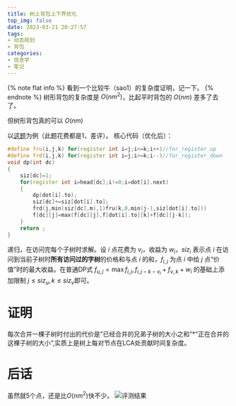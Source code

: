 ```yaml
---
title: 树上背包上下界优化
top_img: false
date: 2023-03-21 20:27:57
tags:
- 动态规划
- 背包
categories:
- 信息学
- 笔记
---
```

{% note flat info %}
看到一个比较牛（sao1）的复杂度证明，记一下。
{% endnote %}
树形背包的复杂度是 $O(nm^2)$，比起平时背包的 $O(nm)$ 差多了去了。

但树形背包真的可以 $O(nm)$

以[这题](https://www.luogu.com.cn/problem/P2014)为例（此题花费都是1，差评）。
核心代码（优化后）：
```c++
#define fru(i,j,k) for(register int i=j;i<=k;i++)//for_register_up
#define frd(i,j,k) for(register int i=j;i>=k;i--)//for_register_down
void dp(int dc)
{
	siz[dc]=1;
	for(register int i=head[dc];i!=0;i=dot[i].next)
	{
		dp(dot[i].to);
		siz[dc]+=siz[dot[i].to];
		frd(j,min(siz[dc],m),1)fru(k,0,min(j-1,siz[dot[i].to]))
		f[dc][j]=max(f[dc][j],f[dot[i].to][k]+f[dc][j-k]);
	}
	return ;
}
```

递归，在访问完每个子树时求解。设 $i$ 点花费为 $v_i$，收益为 $w_i$，$siz_i$ 表示点 $i$ 在访问到当前子树时**所有访问过的字树**的价格和与点 $i$ 的和，$f_{i,j}$ 为点 $i$ 中给 $j$ 点“价值”时的最大收益。在普通DP式 $f_{u,j}=\max{f_{i,j},f_{i,j-k-v_i}+f_{v,k}+w_i}$ 的基础上添加限制 $j\leqslant{siz_u},k\leqslant{siz_v}$即可。  

# 证明
每次合并一棵子树时付出的代价是”已经合并的兄弟子树的大小之和”*”正在合并的这棵子树的大小”,实质上是树上每对节点在LCA处贡献时间复杂度。

# 后话
虽然就5个点，还是比$O(nm^2)$快不少。
![评测结果](https://s2.loli.net/2023/03/21/m1NEpMwSBtZqAa5.png)